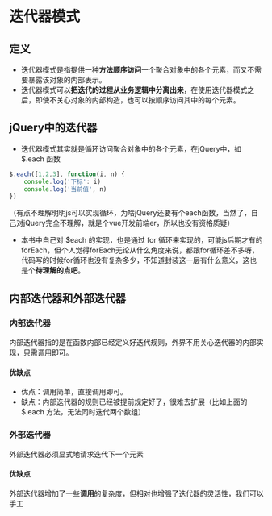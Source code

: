 # 迭代器模式

## 定义

- 迭代器模式是指提供一种**方法顺序访问**一个聚合对象中的各个元素，而又不需要暴露该对象的内部表示。
- 迭代器模式可以**把迭代的过程从业务逻辑中分离出来**，在使用迭代器模式之后，即使不关心对象的内部构造，也可以按顺序访问其中的每个元素。

## jQuery中的迭代器

- 迭代器模式其实就是循环访问聚合对象中的各个元素，在jQuery中，如 $.each 函数

```javascript
$.each([1,2,3], function(i, n) {
    console.log('下标': i)
    console.log('当前值', n)
})
```

（有点不理解明明js可以实现循环，为啥jQuery还要有个each函数，当然了，自己对jQuery完全不理解，就是个vue开发前端er，所以也没有资格质疑）

- 本书中自己对 $each 的实现，也是通过 for 循环来实现的，可能js后期才有的forEach，但个人觉得forEach无论从什么角度来说，都跟for循环差不多呀，代码写的时候for循环也没有复杂多少，不知道封装这一层有什么意义，这也是个**待理解的点吧**。

## 内部迭代器和外部迭代器

### 内部迭代器

内部迭代器指的是在函数内部已经定义好迭代规则，外界不用关心迭代器的内部实现，只需调用即可。

#### 优缺点

- 优点：调用简单，直接调用即可。
- 缺点：内部迭代器的规则已经被提前规定好了，很难去扩展（比如上面的 $.each 方法，无法同时迭代两个数组）

### 外部迭代器

外部迭代器必须显式地请求迭代下一个元素

#### 优缺点

外部迭代器增加了一些**调用**的复杂度，但相对也增强了迭代器的灵活性，我们可以手工
